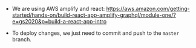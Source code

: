 - We are using AWS amplify and react: https://aws.amazon.com/getting-started/hands-on/build-react-app-amplify-graphql/module-one/?e=gs2020&p=build-a-react-app-intro

- To deploy changes, we just need to commit and push to the `master` branch.